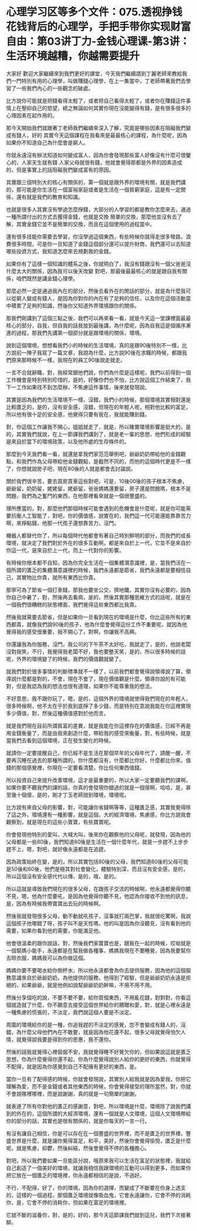# 心理学习区等多个文件：075.透视挣钱花钱背后的心理学，手把手带你实现财富自由：第03讲丁力-金钱心理课-第3讲：生活环境越糟，你越需要提升

大家好 歡迎大家繼續來到我們更好的課堂，今天我們繼續請到丁麗老師來教給我們一門特別有用的心理學，叫做賺錢心理學，在上一集當中，丁老師帶著我們去學習了一些我們內心的一些觀念的破處。

比方說你可能就是把錢看得太輕了，或者把自己看得太輕了，或者你在賺錢這件事情上在壓抑自己的慾望，總之無論如何其實你現在沒能變得有錢，是有很多很多的心理因素在起作用的。

那今天開始我們就跟著丁老師我們繼續來深入了解，究竟是哪些因素在阻礙我們變成有錢人，好的 其實今天這個課程在我看來是最最核心的課程，為什麼呢，因為如果你不知道自己為什麼會是窮人。

你就永遠沒有辦法知道如何變成富人，因為你會發現那些富人好像沒有什麼可借鑒心的，人家天生就有錢 人家父母就很有錢，他就會覺得那都是外界的因素造成的，但是事實上的話阻礙我們變成富有的原因。

其實跟三個特別大的核心有關係的，第一個就是跟外界的環境有關，就是我們講的，那可能是你生活在一個富裕家庭或者是生活在一個貧窮家庭，這是有一定關係，還有就是我們的教育和知識。

也就是很多人其實沒有學過怎麼掙錢，大部分的人學習的都是教你怎麼來去，通過一種所謂付出的方式去獲得金錢，也就是交換 簡單的交換，那麼他並沒有去了解，其實金錢它並不是簡單的交換，而且在這個使用的過程當中。

還有很多技能你需要去學習，你沒學過這個東西，有些時候你就得走很多彎路，浪費很多時間，可是你一旦知道了金錢這個部分還可以提升財商，我們還可以去知道哪些投資方式，我知道怎麼來去規劃我的金錢。

如果你有了這樣一個知識的體系之後，你就明白了，我沒有錢跟沒有一個父爸爸沒什麼太大的關係，因為我可以後天改變 對吧，那最後最最核心的就是跟自我有關係，咱們既然是講金錢心理學。

那麼必然一定是通過我內在的部分，然後去看外在的閒話的部分，就是為什麼我可以從窮人變成有錢人，是因為你對你的內在有了足夠的信任，以及你在這個活動當中積累了足夠的知識，然後你又知道外界環境跟你的關係。

那我們剛講到了這個三點之後，我們可以再來看一看，就是今天這一堂課裡面最最核心的部分，自我，但自我的話我放到最後講，為什麼呢，因為自我這是個循序漸進的過程，那我們先講第一個部分就是跟環境的關係，環境。

說到這個環境，想想看我們小的時候的生活環境，真的是跟90後特別不一樣，比方說前一陣子我寫了一篇文章，我說為什麼，比方說90後在求職的時候，都跟我們原來那時候不一樣，我現在的員工90後說走就走。

一言不合就辭職，對，我經常跟他們說，你們為什麼是這樣呢，我們以前得到一個工作機會是特別特別珍惜的，是的，好像你們也不怕，比方說這個工作結束了，我下一工作如果找不到怎麼辦，不焦慮這件事情，後來就發現說。

其實是因為我們的生活環境不一樣，沒錯，我們小的時候，那個環境其實相對還是比較匱乏的，是的，沒有安全感，沒錯，但現在的年輕人呢，相對他比較的富足，所以他有很十足的安全感，他覺得只要有我在，我就能賺到錢。

對，你這個工作讓我不開心，姐姐就走了，就是，所以確實環境影響是挺大的，是的，其實我們就說，在上一節課我們講到了，就是老一輩的思想，他們形成的經驗是來自於當下的環境政策，以及他所處的生存條件的。

那麼到今天我們看一看，就還是拿我們家范范舉例吧，爺爺奶奶帶給他的金錢觀點，和我們作為父母帶給他金錢觀點，是截然不同的，而他的這個時代更是不一樣了，你想就說房子吧，現在80後的人就是都會去討論說。

關於我們很辛苦，要去買房買車這些對吧，可是，10後00後的孩子根本不焦慮，爺爺留，奶奶留，姥姥留，姥爺留，爸爸媽媽還要留，房子還是問題嗎，根本不是問題，我們為之奮鬥的東西，在他那裡看來就是一個很豐盛的。

理所應當的，對，那麼他們那個時候可能會遇到的危機會是什麼呢，就是你可能需要抗衡人工智能了，對吧，你的價值感，說實在的，我們這一代可能還能靠靠苦力啊，來掙點錢，他那一代孩子還想靠苦力，沒門。

機器人都替代你了，所以每個時代他都會有著自己特別鮮明的部分，而我們的成長環境，就決定了我們對於外在的很多互動啊，都是來自於上一代，它並不是來自於你這一代，是來自於上一代，而上一代對你的影響。

有時候你根本都不自知，因為你完全生活在一個集體潛意識裡，是，當我們活在一個所謂的匱乏的集體潛意識裡的時候，我們永遠都是節省，我們永遠都是要相信自己，其實物比你貴，就所有東西比你貴。

那寧可為了節省一個打車錢，那我也要坐公交，擠地鐵，其實你沒有必要的，因為你自己中暑了，對，然後再去看病，是的，然後其實那種思維方式的話呢，就是在一個我們很糟糕的狀態裡面，我們覺得這些東西都比我貴。

然後我就需要去節省，但是如果你一旦看到現在的環境是什麼，你比這些所有的東西都貴，就像我們說90後的孩子，他為什麼會覺得這份工作不重要呢，就因為他覺得我的感受很重要，我不開心了，對啊，你讓我不高興。

你還讓我為你服務，沒門，我公司的下午茶不太好吃，我就走了，是的，他說老闆沒對我笑，不行，我覺得我老闆不好，我也要整天笑，是的，所以很多時候的話呢，外界的環境變了的時候，我們的價值觀就變了。

就我們對於很多事情的判斷標準就不一樣了，以前我們都會覺得說領導說了算，領導說什麼都是對的，不會，現在不會了，現在價值觀是什麼，領導你說的有可能對，但是我認為我的想法也很有道理，如果你不能尊重我的想法。

不好意思，我不跟你玩了，嗯，是的，這個外界的環境就使得我們現在的年輕人，很多時候啊，他不太在乎於我到底掙了多少錢，而是特別在意說我能在你這裡實現多少價值，對，然後這種價值感對於他而言。

就是我們現在目前所謂貧富的差異，就是我能在你這裡存在的價值感，已經不再是用金錢衡量了，而是由我來創造什麼，帶給我的感受來衡量，對，有些時候，就是當我們去看到這個環境，正在發生變化的時候。

就請你一定要提醒自己，你已經不是生活在那個早年的父母年代了，請醒一醒，不要再沉睡在過去的那種所謂的，你什麼都沒有，什麼都比你好，什麼都比你來，值錢的那個感覺裡，你現在一定要看清楚，你比任何東西值錢。

所以投資自己來提升改善環境，這才是最重要的，所以大家一定要聽我們的課啊，如果你要不聽我們的課的話，你真的會發現你錯過的就是一個億啊，哈哈，是，甚至幾十個億，是的，剛才丁玉老師說到環境，環境呢。

比方說有來自父母的影響，對，可能讓你省錢啊等等，這種匱乏感，其實我覺得除了這之外，環境還有一種影響，就是這個，大的經濟環境，焦慮感，你比方說我會觀察到，就是現在的這些小寶寶，有些寶寶呢。

你會發現他特別的愛叫，大喊大叫，後來你在觀察他的父母呢，就發現，因為他的父母都是一些80後，我們知道80後是生活在一個什麼年代，就是一步趕不上步步趕不上，嗯，對吧，就好像永遠都是在追趕。

因為政策始終在變，是的，所以其實包括80後的父母，我們知道80後的父母可能是50後和60後，他們是極其對社會變化，體驗特別深，而且沒有安全感，是的，所以這個沒有安全感代代以傳，是的，哦，是的。

所以這就是導致我們現在的很多父母，在跟孩子交流的時候啊，他永遠都覺得你聽不見，嗯，他為什麼要吼，是因為他覺得你聽不見，他認為你接收不到他的訊息，是，因為有時候我帶寶寶出去玩的時候啊。

然後我就發現很多父母，動不動就吼孩子，沒事就打兩巴掌，我就很吃驚啊，我說這個孩子他哪錯了呀，孩子叫不是天性嗎，他的叫是因為你沒聽見，沒有看到他的需要，如果你看到他的需要，你能滿足他。

他會很溫柔的跟你說話，對，然後我們家寶寶也是，跟我在一起的時候，哎呦就是一個幫媽小能手，永遠都是在幫我做各種事，媽媽我現在不要睡覺，因為我要幫你去晾衣服，媽媽我可以為你做這個。

媽媽你要不要喝水給你倒杯水，所以他永遠都會為你去提供服務，因為他的這個服務意識來自於爺爺奶奶，為他提供的服務，他得到了經驗，但是爺爺奶奶永遠是拒絕的，如果爺爺，就是他例如說幫爺爺奶奶幹嘛，不用不用不用。

然後分享個吃的說，不要不要不要，給你買個東西，不用亂花錢，對對對，你看這個就造就了什麼，你不願意去接受這個世界給你的饋贈和愛，對，就是心裡永遠是一種焦慮的慌張的，不淡定，我們說這個人要是不淡定。

周圍的環境給你的是一種，你追我趕的不淡定的感覺，您不會變成有錢人的，沒錯，為什麼父母他們內在不敢要，就是因為他花還不起，很多父母就覺得怕欠人情，就覺得說我要是得到你的恩惠，我不還你。

然後的話我就覺得心裡倔倔不安，我就覺得睡不好覺欠你的，但如果說這就是匱乏思想，你為什麼覺得你還不起，你為什麼覺得說別人給你的更好的東西，你就覺得不配得，就是因為你感覺到自己不配擁有更好的東西，是。

當你一旦有了配得感的時候，你就會發現說，其實別人給我就是因為愛我，你把它理解為愛，而不是金錢或者其他東西的時候，你會覺得接受的理所當然，對，你就不會說哪裡哪裡，而是說謝謝，真的就是一句簡單的謝謝。

就表達了所有你對他的匱正的感謝意，對吧，所以環境是什麼，環境除了說我們講到的外在的，這個所謂的大經濟環境，還有一個就是人文環境，這個人文環境帶給你的部分的話，其實也是很有關係的，就是你每天的一言一行。

有沒有讓自己相信，你是可以存在在一個豐盛的世界裡，而不是匱乏的世界裡，豐盛世界是什麼，就是讓你覺得富足，和平，美好，然後你會覺得愉悅，匱乏是什麼呢，就是焦慮，抑鬱，然後糾結，然後會覺得不停的各種擔心。

對吧，所以我們要如果一旦能區分說，哦原來我可以生活在富足的狀態裡，我就給自己創造了一個美好的環境，就讓我相信我跟環境的互動可以得到更多，而如果你把它放在一個匱乏的環境裡，你永遠都相信的是說，不過好。

不行，不配得，好了，你的環境，因為你的選擇，而變成了不斷要在你身上透支的，這樣的一個過程，那個匱乏環境就像吸血鬼，它會永遠讓你，它會不停的消耗你，是，它會不停的消耗你，但如果在富足的環境裡。

它就不斷的滋養你，對，是的，好的，那今天這節課我們就到這兒，我們下次接著聊。